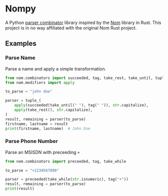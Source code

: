 # Nompy

A Python [parser combinator](https://en.wikipedia.org/wiki/Parser_combinator) library inspired by the [Nom](https://github.com/rust-bakery/nom) library in Rust. This project is in no way affiliated with the original Nom Rust project.

## Examples

### Parse Name

Parse a name and apply a simple transformation.

```python
from nom.combinators import succeeded, tag, take_rest, take_until, tuple_
from nom.modifiers import apply

to_parse = "john doe"

parser = tuple_(
    apply(succeeded(take_until(" "), tag(" ")), str.capitalize),
    apply(take_rest(), str.capitalize),
)
result, remaining = parser(to_parse)
firstname, lastname = result
print(firstname, lastname)  # John Doe
```


### Parse Phone Number

Parse an MSISDN with preceeding `+`

```python
from nom.combinators import preceeded, tag, take_while

to_parse = "+1234567890"

parser = preceeded(take_while(str.isnumeric), tag("+"))
result, remaining = parser(to_parse)
print(result)
```